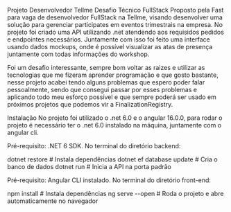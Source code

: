 Projeto Desenvolvedor Tellme 
Desafio Técnico FullStack Proposto pela Fast para vaga de desenvolvedor FullStack na Tellme, visando desenvolver uma solução para gerenciar participates em eventos trimestrais na empresa. No projeto foi criado uma API utilizando .net atendendo aos requisidos pedidos e endpointes necessários. Juntamente com isso foi feito uma interface usando dados mockups, onde é possível visualizar as atas de presença juntamente com todas informações do workshop.

Foi um desafio interessante, sempre bom voltar as raizes e utilizar as tecnologias que me fizeram aprender programação e que gosto bastante, nesse projeto acabei tendo alguns problemas que espero poder falar pessoalmente, sendo que consegui passar por esses problemas e aplicando todo meu esforço possível e que sempre poderá ser usado em próximos projetos que podemos vir a FinalizationRegistry.

Instalação
No projeto foi utilizado o .net 6.0 e o angular 16.0.0, para rodar o projeto é necessário ter o .net 6.0 instalado na máquina, juntamente com o angular cli.

Pré-requisito: .NET 6 SDK.
No terminal do diretório backend:

dotnet restore         # Instala dependências
dotnet ef database update   # Cria o banco de dados
dotnet run            # Inicia a API na porta padrão

Pré-requisito: Angular CLI instalado.
No terminal do diretório front-end:

npm install           # Instala dependências
ng serve --open       # Roda o projeto e abre automaticamente no navegador
